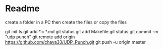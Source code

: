 # Readme
create a folder in a PC then create the files or copy the files

git init
ls
git add *.c *.md
git status 
git add Makefile 
git status 
git commit -m "udp punch"
git remote add origin https://github.com/chava33/UDP_Punch.git
git push -u origin master
